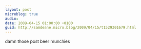 ```yaml
---
layout: post
microblog: true
audio: 
date: 2009-04-15 01:00:00 +0100
guid: http://samdeane.micro.blog/2009/04/15/t1529301679.html
---
```

damn those post beer munchies
